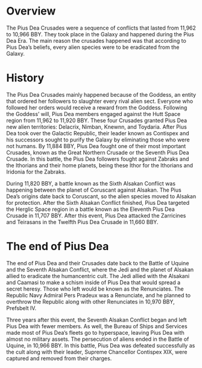 # Overview

The Pius Dea Crusades were a sequence of conflicts that lasted from 11,962 to 10,966 BBY.
They took place in the Galaxy and happened during the Pius Dea Era.
The main reason the crusades happened was that according to Pius Dea’s beliefs, every alien species were to be eradicated from the Galaxy.

# History

The Pius Dea Crusades mainly happened because of the Goddess, an entity that ordered her followers to slaughter every rival alien sect.
Everyone who followed her orders would receive a reward from the Goddess.
Following the Goddess’ will, Pius Dea members engaged against the Hutt Space region from 11,962 to 11,920 BBY.
These four Crusades granted Pius Dea new alien territories: Delacrix, Nimban, Knewnn, and Toydaria.
After Pius Dea took over the Galactic Republic, their leader known as Contispex and his successors sought to purify the Galaxy by eliminating those who were not humans.
By 11,884 BBY, Pius Dea fought one of their most important Crusades, known as the Great Northern Crusade or the Seventh Pius Dea Crusade.
In this battle, the Pius Dea followers fought against Zabraks and the Ithorians and their home planets, being these Ithor for the Ithorians and Iridonia for the Zabraks.

During 11,820 BBY, a battle known as the Sixth Alsakan Conflict was happening between the planet of Coruscant against Alsakan.
The Pius Dea’s origins date back to Coruscant, so the alien species moved to Alsakan for protection.
After the Sixth Alsakan Conflict finished, Pius Dea targeted the Herglic Space region in a battle known as the Eleventh Pius Dea Crusade in 11,707 BBY.
After this event, Pius Dea attacked the Zarricines and Teirasans in the Twelfth Pius Dea Crusade in 11,660 BBY.

# The end of Pius Dea

The end of Pius Dea and their Crusades date back to the Battle of Uquine and the Seventh Alsakan Conflict, where the Jedi and the planet of Alsakan allied to eradicate the humancentric cult.
The Jedi allied with the Alsakani and Caamasi to make a schism inside of Pius Dea that would spread a secret heresy.
Those who left would be known as the Renunciates.
The Republic Navy Admiral Pers Pradeux was a Renunciate, and he planned to overthrow the Republic along with other Renunciates in 10,970 BBY, Prefsbelt IV.

Three years after this event, the Seventh Alsakan Conflict began and left Pius Dea with fewer members.
As well, the Bureau of Ships and Services made most of Pius Dea’s fleets go to hyperspace, leaving Pius Dea with almost no military assets.
The persecution of aliens ended in the Battle of Uquine, in 10,966 BBY.
In this battle, Pius Dea was defeated successfully as the cult along with their leader, Supreme Chancellor Contispex XIX, were captured and removed from their charges.
